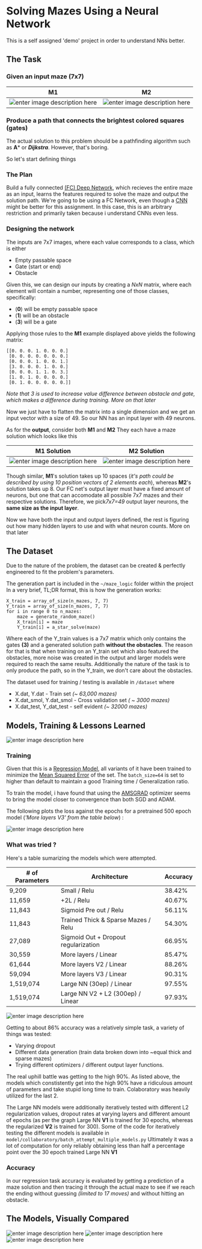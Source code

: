 # Solving Mazes Using a Neural Network

This is a self assigned 'demo' project in order to understand NNs better.

## The Task

### Given an input maze (7x7)

|M1  |  M2|
|--|--|
| ![enter image description here](https://i.imgur.com/E7H4DHF.png) |  ![enter image description here](https://i.imgur.com/kKIGfuh.png)|


### Produce a path that connects the brightest colored squares (gates)

The actual solution to this problem should be a pathfinding algorithm such as **A*** or ***Dijkstra***. However, that's boring.

So let's start defining things
### The Plan
Build a fully connected [(FC) Deep Network](https://www.oreilly.com/library/view/tensorflow-for-deep/9781491980446/ch04.html), which recieves the entire maze as an input, learns the features required to solve the maze and output the solution path.
We're going to be using a FC Network, even though a [CNN](https://en.wikipedia.org/wiki/Convolutional_neural_network) might be better for this assignment. In this case, this is an arbitrary restriction and primarily taken because i understand CNNs even less.

### Designing the network
The inputs are 7x7 images, where each value corresponds to a class, which is either

 - Empty passable space
 - Gate (start or end)
 - Obstacle

Given this, we can design our inputs by creating a *NxN* matrix, where each element will contain a number, representing one of those classes, specifically:
 - (**0**) will be empty passable space
 - (**1**) will be an obstacle
 - (**3**) will be a gate

Applying those rules to the **M1** example displayed above yields the following matrix:

    [[0. 0. 0. 1. 0. 0. 0.]
     [0. 0. 0. 0. 0. 0. 0.]
     [0. 0. 0. 1. 0. 0. 1.]
     [3. 0. 0. 0. 1. 0. 0.]
     [0. 0. 0. 1. 1. 0. 3.]
     [1. 0. 1. 0. 0. 0. 0.]
     [0. 1. 0. 0. 0. 0. 0.]]   

*Note that 3 is used to increase value difference between obstacle and gate, which makes a difference during training. More on that later*

Now we just have to flatten the matrix into a single dimension and we get an input vector with a size of 49. So our NN has an input layer with 49 neurons.

As for the **output**, consider both **M1** and **M2**
They each have a maze solution which looks like this

|M1 Solution  | M2 Solution |
|--|--|
| ![enter image description here](https://i.imgur.com/SI4M8zz.png) | ![enter image description here](https://i.imgur.com/NqqmPz7.png) |


Though similar, **M1**'s solution takes up 10 spaces (*it's path could be described by using 10 position vectors of 2 elements each*), whereas **M2**'s solution takes up 8. Our FC net's output layer must have a fixed amount of neurons, but one that can accomodate all possible 7x7 mazes and their respective solutions. 
Therefore, we pick*7x7=49* output layer neurons, the **same size as the input layer**.

Now we have both the input and output layers defined, the rest is figuring out how many hidden layers to use and with what neuron counts. More on that later


## The Dataset
Due to the nature of the problem, the dataset can be created & perfectly engineered to fit the problem's parameters.

The generation part is included in the `~/maze_logic` folder within the project
In a very brief, TL;DR format, this is how the generation works:

    X_train = array_of_size(n_mazes, 7, 7)
    Y_train = array_of_size(n_mazes, 7, 7)
    for i in range 0 to n_mazes:
	    maze = generate_random_maze()
	    X_train[i] = maze
	    Y_train[i] = a_star_solve(maze)


Where each of the Y_train values is a 7x7 matrix which only contains the gates **(3)** and a generated solution path **without the obstacles**. The reason for that is that when training on an Y_train set which also featured the obstacles, more noise was created in the output and larger models were required to reach the same results. Additionally the nature of the task is to only produce the path, so in the Y_train, we don't care about the obstacles.

The dataset used for training / testing is available in `/dataset`
where

 - X.dat, Y.dat - Train set *(~ 63,000 mazes)*
 - X.dat_smol, Y.dat_smol - Cross validation set *( ~ 3000 mazes)*
 - X.dat_test, Y_dat_test - self evident *(~ 32000 mazes)*

## Models, Training & Lessons Learned

![enter image description here](https://i.imgur.com/GoPThto.png)

### Training
Given that this is a [Regression Model](https://www.imsl.com/blog/what-is-regression-model), all variants of it have been trained to minimize the [Mean Squared Error](https://en.wikipedia.org/wiki/Mean_squared_error) of the set. The `batch_size=64` is set to higher than default to maintain a good Training time / Generalization ratio.

To train the model, i have found that using the [AMSGRAD](https://arxiv.org/pdf/1904.09237.pdf) optimizer seems to bring the model closer to convergence than both SGD and ADAM.

The following plots the loss against the epochs for a pretrained 500 epoch model (*'More layers V3' from the table below*) :

![enter image description here](https://i.imgur.com/kAYbHjT.png)


### What was tried ?

Here's a table sumarizing the models which were attempted.

| # of Parameters | Architecture | Accuracy |
|-----------------|--------------|----------|
| 9,209           | Small / Relu | 38.42%   |
| 11,659          | +2L / Relu   | 40.67%   |
| 11,843          | Sigmoid Pre out / Relu | 56.11% |
| 11,843          | Trained Thick & Sparse Mazes / Relu | 54.30% |
| 27,089          | Sigmoid Out + Dropout regularization| 66.95%   |
| 30,559          | More layers / Linear | 85.47% |
| 61,644          | More layers V2 / Linear| 88.26%  |
| 59,094          | More layers V3 / Linear | 90.31%  |
| 1,519,074       | Large NN (30ep) / Linear| 97.55%  |
| 1,519,074       | Large NN V2 + L2 (300ep) / Linear| 97.93% |


![enter image description here](https://i.imgur.com/iIb411V.png)

Getting to about 86% accuracy was a relatively simple task, a variety of things was tested:

 - Varying dropout
 - Different data generation (train data broken down into ~equal thick and sparse mazes)
 - Trying different optimizers / different output layer functions.

The real uphill battle was getting to the high 90%. As listed above, the models which constistently get into the high 90% have a ridiculous amount of parameters and take stupid long time to train. Colaboratory was heavily utilized for the last 2.

The Large NN models were additionally iteratively tested with different L2 regularization values, dropout rates at varying layers and different amount of epochs (as per the graph Large NN **V1** is trained for 30 epochs, whereas the regularized **V2** is trained for 300). Some of the code for iteratively testing the different models is available in `model/collaboratory/batch_attempt_multiple_models.py`
Ultimately it was a lot of computation for only reliably obtaining less than half a percentage point over the 30 epoch trained Large NN **V1**


### Accuracy
In our regression task accuracy is evaluated by getting a prediction of a maze solution and then tracing it through the actual maze to see if we reach the ending without guessing *(limited to 17 moves)* and without hitting an obstacle. 

## The Models, Visually Compared
![enter image description here](https://i.imgur.com/vg23aRL.png)
![enter image description here](https://i.imgur.com/QIViayX.png)
![enter image description here](https://i.imgur.com/joKYhKj.png)
